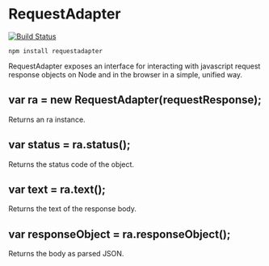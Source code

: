# RequestAdapter

[![Build Status](https://travis-ci.org/kahnjw/RequestAdapter.png)](https://travis-ci.org/kahnjw/RequestAdapter)

```
npm install requestadapter
```

RequestAdapter exposes an interface for interacting with javascript request response objects on Node and in the browser in a simple, unified way.

## var ra = new RequestAdapter(requestResponse);

Returns an ra instance.

## var status = ra.status();

Returns the status code of the object.

## var text = ra.text();

Returns the text of the response body.

## var responseObject = ra.responseObject();

Returns the body as parsed JSON.

